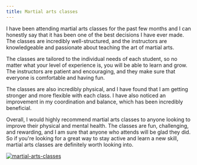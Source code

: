 ```yaml
---
title: Martial arts classes
---
```


I have been attending martial arts classes for the past few months and I can honestly say that it has been one of the best decisions I have ever made. The classes are incredibly well-structured, and the instructors are knowledgeable and passionate about teaching the art of martial arts. 

The classes are tailored to the individual needs of each student, so no matter what your level of experience is, you will be able to learn and grow. The instructors are patient and encouraging, and they make sure that everyone is comfortable and having fun. 

The classes are also incredibly physical, and I have found that I am getting stronger and more flexible with each class. I have also noticed an improvement in my coordination and balance, which has been incredibly beneficial. 

Overall, I would highly recommend martial arts classes to anyone looking to improve their physical and mental health. The classes are fun, challenging, and rewarding, and I am sure that anyone who attends will be glad they did. So if you're looking for a great way to stay active and learn a new skill, martial arts classes are definitely worth looking into.

[![martial-arts-classes](<https://dabuttonfactory.com/button.png?t=CHECK+SERVICE&f=Noto+Sans-Bold&ts=26&tc=fff&hp=45&vp=20&c=11&bgt=unicolored&bgc=4bd42f>)](<https://londonexpertfinder.com/link>)
